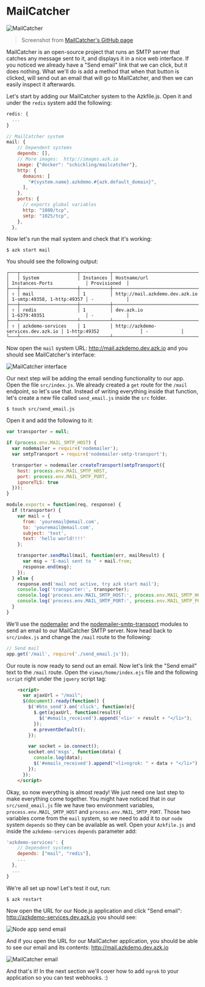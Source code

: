 # MailCatcher

![MailCatcher](../resources/images/mailcatcher.png)
> Screenshot from [MailCatcher's GitHub page](https://github.com/sj26/mailcatcher/)

MailCatcher is an open-source project that runs an SMTP server that catches any message sent to it, and displays it in a nice web interface. If you noticed we already have a "Send email" link that we can click, but it does nothing. What we'll do is add a method that when that button is clicked, will send out an email that will go to MailCatcher, and then we can easily inspect it afterwards.

Let's start by adding our MailCatcher system to the Azkfile.js. Open it and under the `redis` system add the following:

```javascript
redis: {
  ...
}

// MailCatcher system
mail: {
    // Dependent systems
    depends: [],
    // More images:  http://images.azk.io
    image: {"docker": "schickling/mailcatcher"},
    http: {
      domains: [
        "#{system.name}.azkdemo.#{azk.default_domain}",
      ],
    },
    ports: {
      // exports global variables
      http: "1080/tcp",
      smtp: "1025/tcp",
    },
  },
```

Now let's run the mail system and check that it's working:

```
$ azk start mail
```

You should see the following output:

```
┌───┬─────────────────────┬───────────┬────────────────────────────────────┬────────────────────────────┬──────────────┐
│   │ System              │ Instances │ Hostname/url                       │ Instances-Ports            │ Provisioned  │
├───┼─────────────────────┼───────────┼────────────────────────────────────┼────────────────────────────┼──────────────┤
│ ↑ │ mail                │ 1         │ http://mail.azkdemo.dev.azk.io     │ 1-smtp:49358, 1-http:49357 │ -            │
├───┼─────────────────────┼───────────┼────────────────────────────────────┼────────────────────────────┼──────────────┤
│ ↑ │ redis               │ 1         │ dev.azk.io                         │ 1-6379:49351               │ -            │
├───┴─────────────────────┴───────────┴────────────────────────────────────┴────────────────────────────┴──────────────┤
│ ↑ │ azkdemo-services    │ 1         │ http://azkdemo-services.dev.azk.io │ 1-http:49352               │ -            │
└───┴─────────────────────┴───────────┴────────────────────────────────────┴────────────────────────────┴──────────────┘
```

Now open the `mail` system URL: http://mail.azkdemo.dev.azk.io and you should see MailCatcher's interface:

![MailCatcher interface](../resources/images/azk-services-2.png)

Our next step will be adding the email sending functionality to our app. Open the file `src/index.js`. We already created a `get` route for the `/mail` endpoint, so let's use that. Instead of writing everything inside that function, let's create a new file called `send_email.js` inside the `src` folder.

```
$ touch src/send_email.js
```

Open it and add the following to it:

```javascript
var transporter = null;

if (process.env.MAIL_SMTP_HOST) {
  var nodemailer = require('nodemailer');
  var smtpTransport = require('nodemailer-smtp-transport');

  transporter = nodemailer.createTransport(smtpTransport({
    host: process.env.MAIL_SMTP_HOST,
    port: process.env.MAIL_SMTP_PORT,
    ignoreTLS: true
  }));
}

module.exports = function(req, response) {
  if (transporter) {
    var mail = {
      from: 'youremail@email.com',
      to: 'youremail@email.com',
      subject: 'test',
      text: 'hello world!!!!'
    };

    transporter.sendMail(mail, function(err, mailResult) {
      var msg = 'E-mail sent to ' + mail.from;
      response.end(msg);
    });
  } else {
    response.end('mail not active, try azk start mail');
    console.log('transporter:', transporter);
    console.log('process.env.MAIL_SMTP_HOST:', process.env.MAIL_SMTP_HOST);
    console.log('process.env.MAIL_SMTP_PORT:', process.env.MAIL_SMTP_PORT);
  }
}
```

We'll use the [nodemailer](https://github.com/andris9/Nodemailer) and the [nodemailer-smtp-transport](https://github.com/andris9/nodemailer-smtp-transport) modules to send an email to our MailCatcher SMTP server. Now head back to `src/index.js` and change the `/mail` route to the following:

```javascript
// Send mail
app.get('/mail', require('./send_email.js'));
```

Our route is now ready to send out an email. Now let's link the "Send email" text to the `/mail` route. Open the `views/home/index.ejs` file and the following `script` right under the `jquery` script tag:

```html
    <script>
      var ajaxUrl = "/mail";
      $(document).ready(function() {
        $('#btn_send').on('click', function(e){
          $.get(ajaxUrl, function(result){
            $('#emails_received').append('<li>' + result + "</li>");
          });
          e.preventDefault();
        });

        var socket = io.connect();
        socket.on('msgs', function(data) {
          console.log(data);
          $('#emails_received').append("<li>ngrok: " + data + "</li>");
        });
      });
    </script>
```

Okay, so now everything is almost ready! We just need one last step to make everything come together. You might have noticed that in our `src/send_email.js` file we have two environment variables, `process.env.MAIL_SMTP_HOST` and `process.env.MAIL_SMTP_PORT`. Those two variables come from the `mail` system, so we need to add it to our `node` system `depends` so they can be available as well. Open your `Azkfile.js` and inside the `azkdemo-services` `depends` parameter add:

```javascript
'azkdemo-services': {
    // Dependent systems
    depends: ["mail", "redis"],
    ...
  },
  ...
}
```

We're all set up now! Let's test it out, run:

```
$ azk restart
```

Now open the URL for our Node.js application and click "Send email": http://azkdemo-services.dev.azk.io you should see:

![Node app send email](../resources/images/azk-services-3.png)

And if you open the URL for our MailCatcher application, you should be able to see our email and its contents: http://mail.azkdemo.dev.azk.io

![MailCatcher email](../resources/images/azk-services-4.png)

And that's it! In the next section we'll cover how to add `ngrok` to your application so you can test webhooks. :)
